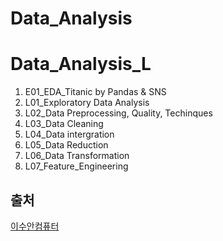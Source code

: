 # Data_Analysis



# Data_Analysis_L

1. E01_EDA_Titanic by Pandas & SNS
1. L01_Exploratory Data Analysis
2. L02_Data Preprocessing, Quality, Techinques
3. L03_Data Cleaning
4. L04_Data intergration
5. L05_Data Reduction
6. L06_Data Transformation
7. L07_Feature_Engineering


## 출처
[이수안컴퓨터](https://www.youtube.com/playlist?list=PL7ZVZgsnLwEEZcVusN-fV_sJhQHq833OS)

